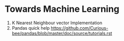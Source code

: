 # Towards Machine Learning

1. K Nearest Neighbour vector Implementation 
2. Pandas quick help https://github.com/Curious-bee/pandas/blob/master/doc/source/tutorials.rst
